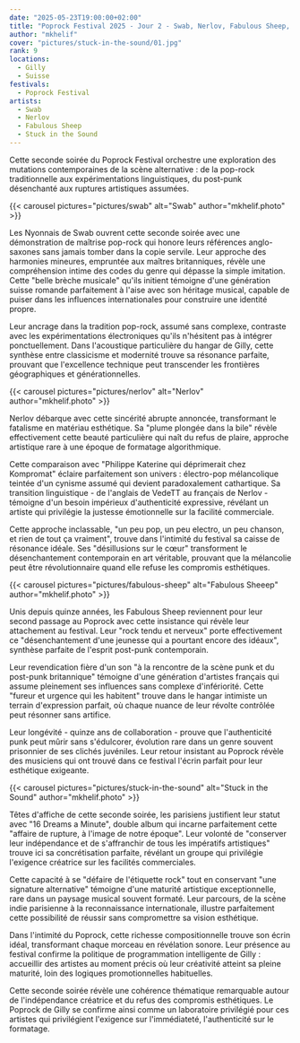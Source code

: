 ```yaml
---
date: "2025-05-23T19:00:00+02:00"
title: "Poprock Festival 2025 - Jour 2 - Swab, Nerlov, Fabulous Sheep, Stuck in the Sound"
author: "mkhelif"
cover: "pictures/stuck-in-the-sound/01.jpg"
rank: 9
locations:
  - Gilly
  - Suisse
festivals:
  - Poprock Festival
artists:
  - Swab
  - Nerlov
  - Fabulous Sheep
  - Stuck in the Sound
---
```


Cette seconde soirée du Poprock Festival orchestre une exploration des mutations contemporaines de la scène
alternative : de la pop-rock traditionnelle aux expérimentations linguistiques, du post-punk désenchanté aux ruptures
artistiques assumées.


{{< carousel pictures="pictures/swab" alt="Swab" author="mkhelif.photo" >}}

Les Nyonnais de Swab ouvrent cette seconde soirée avec une démonstration de maîtrise pop-rock qui honore leurs
références anglo-saxones sans jamais tomber dans la copie servile.
Leur approche des harmonies mineures, empruntée aux maîtres britanniques, révèle une compréhension intime des codes du
genre qui dépasse la simple imitation.
Cette "belle brèche musicale" qu'ils initient témoigne d'une génération suisse romande parfaitement à l'aise avec son
héritage musical, capable de puiser dans les influences internationales pour construire une identité propre.

Leur ancrage dans la tradition pop-rock, assumé sans complexe, contraste avec les expérimentations électroniques qu'ils
n'hésitent pas à intégrer ponctuellement.
Dans l'acoustique particulière du hangar de Gilly, cette synthèse entre classicisme et modernité trouve sa résonance
parfaite, prouvant que l'excellence technique peut transcender les frontières géographiques et générationnelles.


{{< carousel pictures="pictures/nerlov" alt="Nerlov" author="mkhelif.photo" >}}

Nerlov débarque avec cette sincérité abrupte annoncée, transformant le fatalisme en matériau esthétique. Sa "plume
plongée dans la bile" révèle effectivement cette beauté particulière qui naît du refus de plaire, approche artistique
rare à une époque de formatage algorithmique.

Cette comparaison avec "Philippe Katerine qui déprimerait chez Kompromat" éclaire parfaitement son univers : électro-pop
mélancolique teintée d'un cynisme assumé qui devient paradoxalement cathartique.
Sa transition linguistique - de l'anglais de VedeTT au français de Nerlov - témoigne d'un besoin impérieux
d'authenticité expressive, révélant un artiste qui privilégie la justesse émotionnelle sur la facilité commerciale.

Cette approche inclassable, "un peu pop, un peu electro, un peu chanson, et rien de tout ça vraiment", trouve dans
l'intimité du festival sa caisse de résonance idéale. Ses "désillusions sur le cœur" transforment le désenchantement
contemporain en art véritable, prouvant que la mélancolie peut être révolutionnaire quand elle refuse les compromis
esthétiques.


{{< carousel pictures="pictures/fabulous-sheep" alt="Fabulous Sheeep" author="mkhelif.photo" >}}

Unis depuis quinze années, les Fabulous Sheep reviennent pour leur second passage au Poprock avec cette insistance qui
révèle leur attachement au festival. Leur "rock tendu et nerveux" porte effectivement ce "désenchantement d'une jeunesse
qui a pourtant encore des idéaux", synthèse parfaite de l'esprit post-punk contemporain.

Leur revendication fière d'un son "à la rencontre de la scène punk et du post-punk britannique" témoigne d'une
génération d'artistes français qui assume pleinement ses influences sans complexe d'infériorité.
Cette "fureur et urgence qui les habitent" trouve dans le hangar intimiste un terrain d'expression parfait, où chaque
nuance de leur révolte contrôlée peut résonner sans artifice.

Leur longévité - quinze ans de collaboration - prouve que l'authenticité punk peut mûrir sans s'édulcorer, évolution
rare dans un genre souvent prisonnier de ses clichés juvéniles. Leur retour insistant au Poprock révèle des musiciens
qui ont trouvé dans ce festival l'écrin parfait pour leur esthétique exigeante.


{{< carousel pictures="pictures/stuck-in-the-sound" alt="Stuck in the Sound" author="mkhelif.photo" >}}

Têtes d'affiche de cette seconde soirée, les parisiens justifient leur statut avec "16 Dreams a Minute", double album
qui incarne parfaitement cette "affaire de rupture, à l'image de notre époque".
Leur volonté de "conserver leur indépendance et de s'affranchir de tous les impératifs artistiques" trouve ici sa
concrétisation parfaite, révélant un groupe qui privilégie l'exigence créatrice sur les facilités commerciales.

Cette capacité à se "défaire de l'étiquette rock" tout en conservant "une signature alternative" témoigne d'une maturité
artistique exceptionnelle, rare dans un paysage musical souvent formaté.
Leur parcours, de la scène indie parisienne à la reconnaissance internationale, illustre parfaitement cette possibilité
de réussir sans compromettre sa vision esthétique.

Dans l'intimité du Poprock, cette richesse compositionnelle trouve son écrin idéal, transformant chaque morceau en
révélation sonore. Leur présence au festival confirme la politique de programmation intelligente de Gilly : accueillir
des artistes au moment précis où leur créativité atteint sa pleine maturité, loin des logiques promotionnelles
habituelles.


Cette seconde soirée révèle une cohérence thématique remarquable autour de l'indépendance créatrice et du refus des
compromis esthétiques. Le Poprock de Gilly se confirme ainsi comme un laboratoire privilégié pour ces artistes qui
privilégient l'exigence sur l'immédiateté, l'authenticité sur le formatage.
